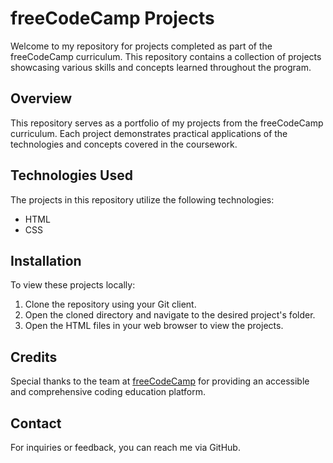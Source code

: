 # freeCodeCamp Projects

Welcome to my repository for projects completed as part of the freeCodeCamp curriculum. This repository contains a collection of projects showcasing various skills and concepts learned throughout the program.

## Overview

This repository serves as a portfolio of my projects from the freeCodeCamp curriculum. Each project demonstrates practical applications of the technologies and concepts covered in the coursework.

## Technologies Used

The projects in this repository utilize the following technologies:

- HTML
- CSS

## Installation

To view these projects locally:

1. Clone the repository using your Git client.
2. Open the cloned directory and navigate to the desired project's folder.
3. Open the HTML files in your web browser to view the projects.

## Credits

Special thanks to the team at [freeCodeCamp](https://www.freecodecamp.org) for providing an accessible and comprehensive coding education platform.

## Contact

For inquiries or feedback, you can reach me via GitHub.
